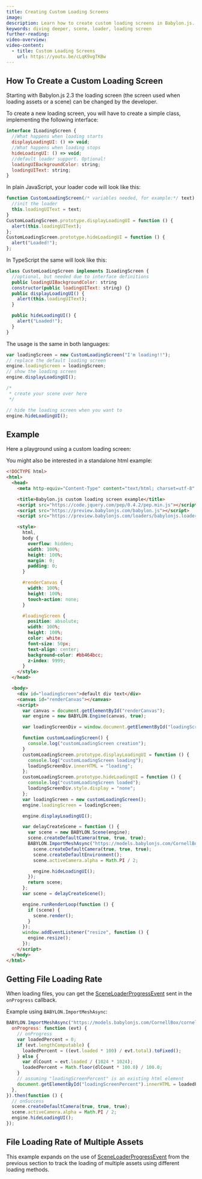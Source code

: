 ```yaml
---
title: Creating Custom Loading Screens
image:
description: Learn how to create custom loading screens in Babylon.js.
keywords: diving deeper, scene, loader, loading screen
further-reading:
video-overview:
video-content:
  - title: Custom Loading Screens
    url: https://youtu.be/cLqK9vgTKBw
---
```


## How To Create a Custom Loading Screen

Starting with Babylon.js 2.3 the loading screen (the screen used when loading assets or a scene) can be changed by the developer.

To create a new loading screen, you will have to create a simple class, implementing the following interface:

```javascript
interface ILoadingScreen {
  //What happens when loading starts
  displayLoadingUI: () => void;
  //What happens when loading stops
  hideLoadingUI: () => void;
  //default loader support. Optional!
  loadingUIBackgroundColor: string;
  loadingUIText: string;
}
```

In plain JavaScript, your loader code will look like this:

```javascript
function CustomLoadingScreen(/* variables needed, for example:*/ text) {
  //init the loader
  this.loadingUIText = text;
}
CustomLoadingScreen.prototype.displayLoadingUI = function () {
  alert(this.loadingUIText);
};
CustomLoadingScreen.prototype.hideLoadingUI = function () {
  alert("Loaded!");
};
```

In TypeScript the same will look like this:

```javascript
class CustomLoadingScreen implements ILoadingScreen {
  //optional, but needed due to interface definitions
  public loadingUIBackgroundColor: string
  constructor(public loadingUIText: string) {}
  public displayLoadingUI() {
    alert(this.loadingUIText);
  }

  public hideLoadingUI() {
    alert("Loaded!");
  }
}
```

The usage is the same in both languages:

```javascript
var loadingScreen = new CustomLoadingScreen("I'm loading!!");
// replace the default loading screen
engine.loadingScreen = loadingScreen;
// show the loading screen
engine.displayLoadingUI();

/*
 * create your scene over here
 */

// hide the loading screen when you want to
engine.hideLoadingUI();
```

## Example

Here a playground using a custom loading screen:

<Playground id="#5Y2GIC#847" title="Custom Loading Screen Example" description="Simple example showing how to create and use a custom loading screen."/>

You might also be interested in a standalone html example:

```html
<!DOCTYPE html>
<html>
  <head>
    <meta http-equiv="Content-Type" content="text/html; charset=utf-8" />

    <title>Babylon.js custom loading screen example</title>
    <script src="https://code.jquery.com/pep/0.4.2/pep.min.js"></script>
    <script src="https://preview.babylonjs.com/babylon.js"></script>
    <script src="https://preview.babylonjs.com/loaders/babylonjs.loaders.js"></script>

    <style>
      html,
      body {
        overflow: hidden;
        width: 100%;
        height: 100%;
        margin: 0;
        padding: 0;
      }

      #renderCanvas {
        width: 100%;
        height: 100%;
        touch-action: none;
      }

      #loadingScreen {
        position: absolute;
        width: 100%;
        height: 100%;
        color: white;
        font-size: 50px;
        text-align: center;
        background-color: #bb464bcc;
        z-index: 9999;
      }
    </style>
  </head>

  <body>
    <div id="loadingScreen">default div text</div>
    <canvas id="renderCanvas"></canvas>
    <script>
      var canvas = document.getElementById("renderCanvas");
      var engine = new BABYLON.Engine(canvas, true);

      var loadingScreenDiv = window.document.getElementById("loadingScreen");

      function customLoadingScreen() {
        console.log("customLoadingScreen creation");
      }
      customLoadingScreen.prototype.displayLoadingUI = function () {
        console.log("customLoadingScreen loading");
        loadingScreenDiv.innerHTML = "loading";
      };
      customLoadingScreen.prototype.hideLoadingUI = function () {
        console.log("customLoadingScreen loaded");
        loadingScreenDiv.style.display = "none";
      };
      var loadingScreen = new customLoadingScreen();
      engine.loadingScreen = loadingScreen;

      engine.displayLoadingUI();

      var delayCreateScene = function () {
        var scene = new BABYLON.Scene(engine);
        scene.createDefaultCamera(true, true, true);
        BABYLON.ImportMeshAsync("https://models.babylonjs.com/CornellBox/cornellBox.glb", scene).then(function () {
          scene.createDefaultCamera(true, true, true);
          scene.createDefaultEnvironment();
          scene.activeCamera.alpha = Math.PI / 2;

          engine.hideLoadingUI();
        });
        return scene;
      };
      var scene = delayCreateScene();

      engine.runRenderLoop(function () {
        if (scene) {
          scene.render();
        }
      });
      window.addEventListener("resize", function () {
        engine.resize();
      });
    </script>
  </body>
</html>
```

## Getting File Loading Rate

When loading files, you can get the [SceneLoaderProgressEvent](/typedoc/classes/babylon.sceneloader) sent in the `onProgress` callback.

Example using `BABYLON.ImportMeshAsync`:

```javascript
BABYLON.ImportMeshAsync("https://models.babylonjs.com/CornellBox/cornellBox.glb", scene, {
  onProgress: function (evt) {
    // onProgress
    var loadedPercent = 0;
    if (evt.lengthComputable) {
      loadedPercent = ((evt.loaded * 100) / evt.total).toFixed();
    } else {
      var dlCount = evt.loaded / (1024 * 1024);
      loadedPercent = Math.floor(dlCount * 100.0) / 100.0;
    }
    // assuming "loadingScreenPercent" is an existing html element
    document.getElementById("loadingScreenPercent").innerHTML = loadedPercent;
  },
}).then(function () {
  // onSuccess
  scene.createDefaultCamera(true, true, true);
  scene.activeCamera.alpha = Math.PI / 2;
  engine.hideLoadingUI();
});
```

## File Loading Rate of Multiple Assets

This example expands on the use of [SceneLoaderProgressEvent](/typedoc/classes/babylon.sceneloader) from the previous section to track the loading of multiple assets using different loading methods.

<Playground id="#BCU1XR#7895" title="Loading Rate of Multiple Assets" description="Example showing how to get a loading rate for multiple assets."/>
